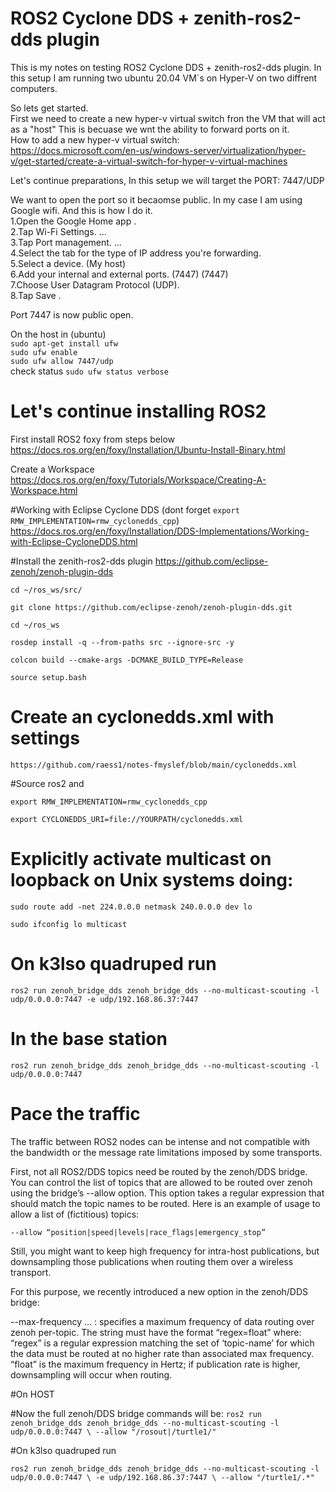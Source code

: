 # ROS2 Cyclone DDS + zenith-ros2-dds plugin

This is my notes on testing ROS2 Cyclone DDS + zenith-ros2-dds plugin. In this setup I am running two ubuntu 20.04 VM´s on Hyper-V on two diffrent computers. 

So lets get started.  
First we need to create a new hyper-v virtual switch fron the VM that will act as a "host" This is becuase we wnt the ability to forward ports on it.  
How to add a new hyper-v virtual switch:   
https://docs.microsoft.com/en-us/windows-server/virtualization/hyper-v/get-started/create-a-virtual-switch-for-hyper-v-virtual-machines

Let's continue preparations, In this setup we will target the PORT: 7447/UDP

We want to open the port so it becaomse public. In my case I am using Google wifi. And this is how I do it.  
1.Open the Google Home app .  
2.Tap Wi-Fi Settings. ...  
3.Tap Port management. ...  
4.Select the tab for the type of IP address you're forwarding.   
5.Select a device. (My host)  
6.Add your internal and external ports. (7447) (7447)  
7.Choose User Datagram Protocol (UDP).  
8.Tap Save .  
  
Port 7447 is now public open.

On the host in (ubuntu)  
``sudo apt-get install ufw``    
``sudo ufw enable``  
``sudo ufw allow 7447/udp``  
check status ``sudo ufw status verbose``  


# Let's continue installing ROS2 

First install ROS2 foxy from steps below
https://docs.ros.org/en/foxy/Installation/Ubuntu-Install-Binary.html

Create a Workspace
https://docs.ros.org/en/foxy/Tutorials/Workspace/Creating-A-Workspace.html

#Working with Eclipse Cyclone DDS (dont forget ``export RMW_IMPLEMENTATION=rmw_cyclonedds_cpp``)
https://docs.ros.org/en/foxy/Installation/DDS-Implementations/Working-with-Eclipse-CycloneDDS.html

#Install the  zenith-ros2-dds plugin
https://github.com/eclipse-zenoh/zenoh-plugin-dds

``cd ~/ros_ws/src/``

``git clone https://github.com/eclipse-zenoh/zenoh-plugin-dds.git``

``cd ~/ros_ws``

``rosdep install -q --from-paths src --ignore-src -y``

``colcon build --cmake-args -DCMAKE_BUILD_TYPE=Release``

``source setup.bash``


# Create an cyclonedds.xml with settings

``
https://github.com/raess1/notes-fmyslef/blob/main/cyclonedds.xml
``

#Source ros2 and 

``export RMW_IMPLEMENTATION=rmw_cyclonedds_cpp``

``export CYCLONEDDS_URI=file://YOURPATH/cyclonedds.xml``


# Explicitly activate multicast on loopback on Unix systems doing:

``sudo route add -net 224.0.0.0 netmask 240.0.0.0 dev lo``

``sudo ifconfig lo multicast``

# On k3lso quadruped run

``ros2 run zenoh_bridge_dds zenoh_bridge_dds --no-multicast-scouting -l udp/0.0.0.0:7447 -e udp/192.168.86.37:7447``

# In the base station

``ros2 run zenoh_bridge_dds zenoh_bridge_dds --no-multicast-scouting -l udp/0.0.0.0:7447``

  
    
    
# Pace the traffic

The traffic between ROS2 nodes can be intense and not compatible with the bandwidth or the message rate limitations imposed by some transports.

First, not all ROS2/DDS topics need be routed by the zenoh/DDS bridge. You can control the list of topics that are allowed to be routed over zenoh using the bridge’s --allow option. This option takes a regular expression that should match the topic names to be routed.
Here is an example of usage to allow a list of (fictitious) topics:

``--allow “position|speed|levels|race_flags|emergency_stop”``

Still, you might want to keep high frequency for intra-host publications, but downsampling those publications when routing them over a wireless transport.

For this purpose, we recently introduced a new option in the zenoh/DDS bridge:

--max-frequency <String>... : specifies a maximum frequency of data routing over zenoh per-topic.
The string must have the format “regex=float” where:
“regex” is a regular expression matching the set of ‘topic-name’ for which the data must be routed at no higher rate than associated max frequency.
“float” is the maximum frequency in Hertz; if publication rate is higher, downsampling will occur when routing.


#On HOST
  
#Now the full zenoh/DDS bridge commands will be:
  ``ros2 run zenoh_bridge_dds zenoh_bridge_dds --no-multicast-scouting -l udp/0.0.0.0:7447 \
  --allow "/rosout|/turtle1/"  ``
  
 #On k3lso quadruped run 
  
  ``ros2 run zenoh_bridge_dds zenoh_bridge_dds --no-multicast-scouting -l udp/0.0.0.0:7447 \
  -e udp/192.168.86.37:7447 \
  --allow "/turtle1/.*"  ``
  






























